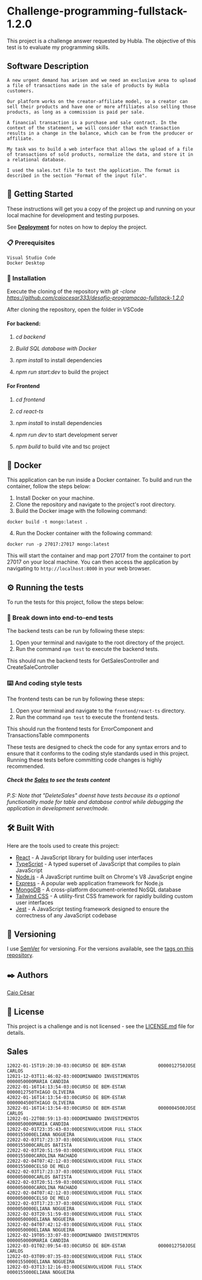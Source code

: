 # Challenge-programming-fullstack-1.2.0

This project is a challenge answer requested by Hubla. The objective of this
test is to evaluate my programming skills.

## Software Description

```
A new urgent demand has arisen and we need an exclusive area to upload a file of transactions made in the sale of products by Hubla customers.

Our platform works on the creator-affiliate model, so a creator can sell their products and have one or more affiliates also selling those products, as long as a commission is paid per sale.

A financial transaction is a purchase and sale contract. In the context of the statement, we will consider that each transaction results in a change in the balance, which can be from the producer or affiliate.

My task was to build a web interface that allows the upload of a file of transactions of sold products, normalize the data, and store it in a relational database.

I used the sales.txt file to test the application. The format is described in the section "Format of the input file".
```

## 🚀 Getting Started

These instructions will get you a copy of the project up and running on your
local machine for development and testing purposes.

See **[Deployment](#-deployment)** for notes on how to deploy the project.

### 📋 Prerequisites

```
Visual Studio Code
Docker Desktop

```

### 🔧 Installation

Execute the cloning of the repository with _git -clone
https://github.com/caiocesar333/desafio-programacao-fullstack-1.2.0_

After cloning the repository, open the folder in VSCode

#### For backend:

1. _cd backend_

2. _Build SQL database with Docker_

3. _npm install_ to install dependencies

4. _npm run start:dev_ to build the project

#### For Frontend

1. _cd frontend_

2. _cd react-ts_

3. _npm install_ to install dependencies

4. _npm run dev_ to start development server

5. _npm build_ to build vite and tsc project

## 🐳 Docker

This application can be run inside a Docker container. To build and run the
container, follow the steps below:

1. Install Docker on your machine.
2. Clone the repository and navigate to the project's root directory.
3. Build the Docker image with the following command:

```
docker build -t mongo:latest .
```

4. Run the Docker container with the following command:

```
docker run -p 27017:27017 mongo:latest
```

This will start the container and map port 27017 from the container to port
27017 on your local machine. You can then access the application by navigating
to `http://localhost:8000` in your web browser.

## ⚙️ Running the tests

To run the tests for this project, follow the steps below:

### 🔩 Break down into end-to-end tests

The backend tests can be run by following these steps:

1. Open your terminal and navigate to the root directory of the project.
2. Run the command `npm test` to execute the backend tests.

This should run the backend tests for GetSalesController and
CreateSaleController

### ⌨️ And coding style tests

The frontend tests can be run by following these steps:

1. Open your terminal and navigate to the `frontend/react-ts` directory.
2. Run the command `npm test` to execute the frontend tests.

This should run the frontend tests for ErrorComponent and TransactionsTable
commponents

These tests are designed to check the code for any syntax errors and to ensure
that it conforms to the coding style standards used in this project. Running
these tests before committing code changes is highly recommended.

##### Check the **[Sales](#sales)** to see the tests content

_P.S: Note that "DeleteSales" doenst have tests because its a optional
functionality made for table and database control while debugging the
application in development server/mode._

## 🛠️ Built With

Here are the tools used to create this project:

- [React](https://reactjs.org/) - A JavaScript library for building user
  interfaces
- [TypeScript](https://www.typescriptlang.org/) - A typed superset of JavaScript
  that compiles to plain JavaScript
- [Node.js](https://nodejs.org/) - A JavaScript runtime built on Chrome's V8
  JavaScript engine
- [Express](https://expressjs.com/) - A popular web application framework for
  Node.js
- [MongoDB](https://www.mongodb.com/) - A cross-platform document-oriented NoSQL
  database
- [Tailwind CSS](https://tailwindcss.com/) - A utility-first CSS framework for
  rapidly building custom user interfaces
- [Jest](https://jestjs.io/) - A JavaScript testing framework designed to ensure
  the correctness of any JavaScript codebase

## 📌 Versioning

I use [SemVer](http://semver.org/) for versioning. For the versions available,
see the [tags on this repository](https://github.com/caiocesar333/project/tags).

## ✒️ Authors

[Caio César](https://github.com/caiocesar333)

## 📄 License

This project is a challenge and is not licensed - see the
[LICENSE.md](https://github.com/caiocesar333/project/license) file for details.

## Sales

```
12022-01-15T19:20:30-03:00CURSO DE BEM-ESTAR            0000012750JOSE CARLOS
12021-12-03T11:46:02-03:00DOMINANDO INVESTIMENTOS       0000050000MARIA CANDIDA
22022-01-16T14:13:54-03:00CURSO DE BEM-ESTAR            0000012750THIAGO OLIVEIRA
42022-01-16T14:13:54-03:00CURSO DE BEM-ESTAR            0000004500THIAGO OLIVEIRA
32022-01-16T14:13:54-03:00CURSO DE BEM-ESTAR            0000004500JOSE CARLOS
12022-01-22T08:59:13-03:00DOMINANDO INVESTIMENTOS       0000050000MARIA CANDIDA
12022-02-01T23:35:43-03:00DESENVOLVEDOR FULL STACK      0000155000ELIANA NOGUEIRA
22022-02-03T17:23:37-03:00DESENVOLVEDOR FULL STACK      0000155000CARLOS BATISTA
22022-02-03T20:51:59-03:00DESENVOLVEDOR FULL STACK      0000155000CAROLINA MACHADO
22022-02-04T07:42:12-03:00DESENVOLVEDOR FULL STACK      0000155000CELSO DE MELO
42022-02-03T17:23:37-03:00DESENVOLVEDOR FULL STACK      0000050000CARLOS BATISTA
42022-02-03T20:51:59-03:00DESENVOLVEDOR FULL STACK      0000050000CAROLINA MACHADO
42022-02-04T07:42:12-03:00DESENVOLVEDOR FULL STACK      0000050000CELSO DE MELO
32022-02-03T17:23:37-03:00DESENVOLVEDOR FULL STACK      0000050000ELIANA NOGUEIRA
32022-02-03T20:51:59-03:00DESENVOLVEDOR FULL STACK      0000050000ELIANA NOGUEIRA
32022-02-04T07:42:12-03:00DESENVOLVEDOR FULL STACK      0000050000ELIANA NOGUEIRA
12022-02-19T05:33:07-03:00DOMINANDO INVESTIMENTOS       0000050000MARIA CANDIDA
12022-03-01T02:09:54-03:00CURSO DE BEM-ESTAR            0000012750JOSE CARLOS
12022-03-03T09:07:35-03:00DESENVOLVEDOR FULL STACK      0000155000ELIANA NOGUEIRA
12022-03-03T13:12:16-03:00DESENVOLVEDOR FULL STACK      0000155000ELIANA NOGUEIRA

```
